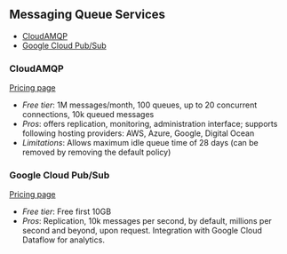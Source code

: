 ## Messaging Queue Services

<!-- TOC depthFrom:2 -->

- [CloudAMQP](#cloudamqp)
- [Google Cloud Pub/Sub](#google-cloud-pubsub)

<!-- /TOC -->

### CloudAMQP

[Pricing page](https://www.cloudamqp.com/plans.html)

- *Free tier*: 1M messages/month, 100 queues, up to 20 concurrent connections, 10k queued messages
- *Pros*: offers replication, monitoring, administration interface; supports following hosting providers: AWS, Azure, Google, Digital Ocean
- *Limitations*: Allows maximum idle queue time of 28 days (can be removed by removing the default policy)

### Google Cloud Pub/Sub

[Pricing page](https://cloud.google.com/pubsub/pricing)

- *Free tier*: Free first 10GB
- *Pros*: Replication, 10k messages per second, by default, millions per second and beyond, upon request. Integration with Google Cloud Dataflow for analytics.
